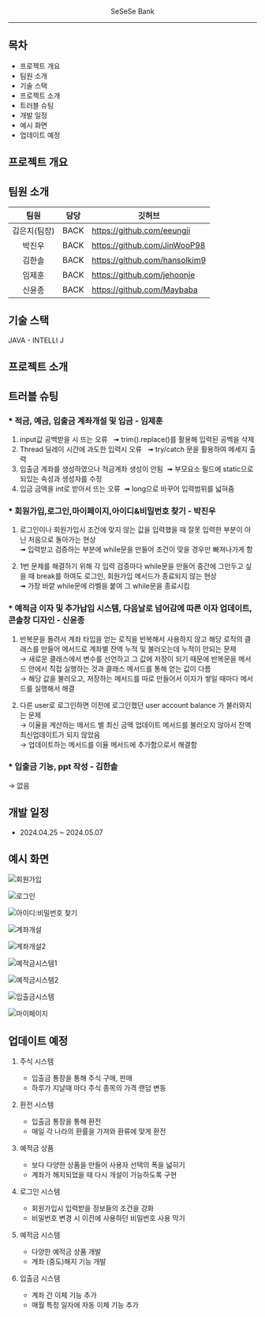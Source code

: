 <div align ="center"><br>SeSeSe Bank</div>

---
## 목차
- 프로젝트 개요
- 팀원 소개
- 기술 스택
- 프로젝트 소개
- 트러블 슈팅
- 개발 일정
- 예시 화면
- 업데이트 예정

## 프로젝트 개요

## 팀원 소개
|팀원|담당|깃허브|
|:---:|---|---|
|김은지(팀장)|BACK|https://github.com/eeungji|
|박진우|BACK|https://github.com/JinWooP98|
|김한솔|BACK|https://github.com/hansolkim9|
|임제훈|BACK|https://github.com/jehoonje|
|신윤종|BACK|https://github.com/Maybaba|

## 기술 스택
JAVA - INTELLI J
## 프로젝트 소개

## 트러블 슈팅
### * 적금, 예금, 입출금 계좌개설 및 입금 - 임제훈
  1. input값 공백받을 시 뜨는 오류  
    ➟  trim().replace()를 활용해 입력된 공백을 삭제 
  2. Thread 딜레이 시간에 과도한 입력시 오류  
    ➟  try/catch 문을 활용하여 메세지 출력 
  3. 입출금 계좌를 생성하였으나 적금계좌 생성이 안됨 
    ➟  부모요소 필드에 static으로 되있는 속성과 생성자를 수정 
  4. 입금 금액을 int로 받아서 뜨는 오류  ➟  long으로 바꾸어 입력범위를 넓혀줌

### * 회원가입,로그인,마이페이지,아이디&비밀번호 찾기 - 박진우
  1. 로그인이나 회원가입시 조건에 맞지 않는 값을 입력했을 때 잘못 입력한 부분이 아닌 처음으로 돌아가는 현상<br>
      ➟ 입력받고 검증하는 부분에 while문을 만들어 조건이 맞을 경우만 빠져나가게 함
  
  2. 1번 문제를 해결하기 위해 각 입력 검증마다 while문을 만들어 중간에 그만두고 싶을 때 break를 하여도 로그인, 회원가입 메서드가 종료되지 않는 현상<br>
      ➟ 가장 바깥 while문에 라벨을 붙여 그 while문을 종료시킴
     
### * 예적금 이자 및 추가납입 시스템, 다음날로 넘어감에 따른 이자 업데이트, 콘솔창 디자인 - 신윤종
  1. 반복문을 돌려서 계좌 타입을 얻는 로직을 반복해서 사용하지 않고 해당 로직의 클래스를 만들어 메서드로 계좌별 잔액 누적 및 불러오는데 누적이 안되는 문제<br>
     → 새로운 클래스에서 변수를 선언하고 그 값에 저장이 되기 때문에 반복문을 메서드 안에서 직접 실행하는 것과 클래스 메서드를 통해 얻는 값이 다름<br>
     → 해당 값을 불러오고, 저장하는 메서드를 따로 만들어서 이자가 쌓일 때마다 메서드를 실행해서 해결
     
  2. 다른 user로 로그인하면 이전에 로그인했던 user account balance 가 불러와지는 문제<br>
     → 이율을 계산하는 메서드 별 최신 금액 업데이트 메서드를 불러오지 않아서 잔액최신업데이트가 되지 않았음<br>
     → 업데이트하는 메서드를 이율 메서드에 추가함으로서 해결함

### * 입출금 기능, ppt 작성 - 김한솔
  → 없음

   
## 개발 일정
- 2024.04.25 ~ 2024.05.07
  
## 예시 화면

![회원가입](https://github.com/BankProject7777777/seseseBank/assets/70048630/bd7948b2-1424-4a0e-a5fb-b7ba2fb29823)</div>

![로그인](https://github.com/BankProject7777777/seseseBank/assets/70048630/2e5cafda-0665-4b90-a041-020eb6114718)

![아이디:비밀번호 찾기](https://github.com/BankProject7777777/seseseBank/assets/70048630/223fabe3-d228-41fb-919b-a5f63723675c)

![계좌개설](https://github.com/BankProject7777777/seseseBank/assets/70048630/b4127ca6-2634-496d-8b7c-a1c08f4ee778)

![계좌개설2](https://github.com/BankProject7777777/seseseBank/assets/70048630/8f117428-bde2-49b5-af16-2d55f8bd74df)

![예적금시스템1](https://github.com/BankProject7777777/seseseBank/assets/70048630/f621eeed-eb7f-4dae-9df6-76098eff3aef)

![예적금시스템2](https://github.com/BankProject7777777/seseseBank/assets/70048630/14baa760-df25-4142-8c58-8de8ea473e20)

![입출금시스템](https://github.com/BankProject7777777/seseseBank/assets/70048630/222de2fc-a728-443a-ae17-19b50497c996)

![마이페이지](https://github.com/BankProject7777777/seseseBank/assets/70048630/4fa1fe82-a845-4585-a3d8-d47993873f35)



## 업데이트 예정
1. 주식 시스템
   - 입출금 통장을 통해 주식 구매, 판매
   - 하루가 지날때 마다 주식 종목의 가격 랜덤 변동

2. 환전 시스템
   - 입출금 통장을 통해 환전
   - 매일 각 나라의 환률을 가져와 환류에 맞게 환전
  
3. 예적금 상품
   - 보다 다양한 상품을 만들어 사용자 선택의 폭을 넓히기
   - 계좌가 해지되었을 때 다시 개설이 가능하도록 구현
  
4. 로그인 시스템
   - 회원가입시 입력받을 정보들의 조건을 강화
   - 비밀번호 변경 시 이전에 사용하던 비밀번호 사용 막기

5. 예적금 시스템
   - 다양한 예적금 상품 개발
   - 계좌 (중도)해지 기능 개발
  
6. 입출금 시스템
   - 계좌 간 이체 기능 추가
   - 매월 특정 일자에 자동 이체 기능 추가


